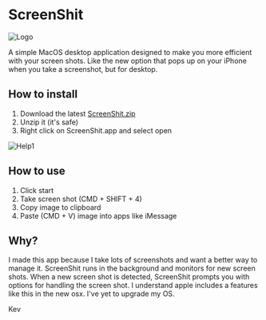# ScreenShit

![Logo](app/icon/128x128.png)

A simple MacOS desktop application designed to make you more efficient with your screen shots. Like the new option that pops up on your iPhone when you take a screenshot, but for desktop.

## How to install

1. Download the latest [ScreenShit.zip](https://github.com/kevando/screenshit/releases/download/1.0.0/ScreenShit.zip)
2. Unzip it (it's safe)
3. Right click on ScreenShit.app and select open

![Help1](docs/screen_shot_rightclickapp.png)

## How to use

1. Click start
2. Take screen shot (CMD + SHIFT + 4)
3. Copy image to clipboard
4. Paste (CMD + V) image into apps like iMessage



## Why?

I made this app because I take lots of screenshots and want a better way to manage it. ScreenShit runs in the background and monitors for new screen shots. When a new screen shot is detected, ScreenShit prompts you with options for handling the screen shot.  I understand apple includes a features like this in the new osx. I've yet to upgrade my OS.

Kev


